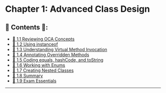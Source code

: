 <link href="../../style.css" rel="stylesheet"></link>

# Chapter 1: Advanced Class Design 

## 📜 Contents 📜:

- [🧠 1.1 Reviewing OCA Concepts](/src/chapter_1/chapter_1_1_access_modifiers/)
- [🧠 1.2 Using instanceof]()
- [🧠 1.3 Understanding Virtual Method Invocation]()
- [🧠 1.4 Annotating Overridden Methods]()
- [🧠 1.5 Coding equals, hashCode, and toString]()
- [🧠 1.6 Working with Enums]()
- [🧠 1.7 Creating Nested Classes]()
- [🧠 1.8 Summary]()
- [🧠 1.9 Exam Essentials]()

<hr>

